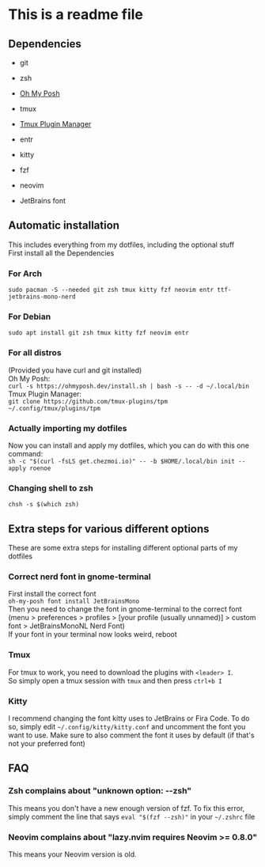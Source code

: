 # This is a readme file

## Dependencies
* git
* zsh
* [Oh My Posh](https://ohmyposh.dev/docs/installation/linux)

* tmux
* [Tmux Plugin Manager](https://github.com/tmux-plugins/tpm)
* entr
* kitty
* fzf
* neovim
* JetBrains font

## Automatic installation
This includes everything from my dotfiles, including the optional stuff\
First install all the Dependencies

### For Arch
`sudo pacman -S --needed git zsh tmux kitty fzf neovim entr ttf-jetbrains-mono-nerd`

### For Debian
`sudo apt install git zsh tmux kitty fzf neovim entr`

### For all distros
(Provided you have curl and git installed)\
Oh My Posh:\
`curl -s https://ohmyposh.dev/install.sh | bash -s -- -d ~/.local/bin`\
Tmux Plugin Manager:\
`git clone https://github.com/tmux-plugins/tpm ~/.config/tmux/plugins/tpm`

### Actually importing my dotfiles
Now you can install and apply my dotfiles, which you can do with this one command:\
`sh -c "$(curl -fsLS get.chezmoi.io)" -- -b $HOME/.local/bin init --apply roenoe`

### Changing shell to zsh
`chsh -s $(which zsh)`

## Extra steps for various different options
These are some extra steps for installing different optional parts of my dotfiles

### Correct nerd font in gnome-terminal
First install the correct font\
`oh-my-posh font install JetBrainsMono`\
Then you need to change the font in gnome-terminal to the correct font (menu > preferences > profiles > \[your profile (usually unnamed)\] > custom font > JetBrainsMonoNL Nerd Font)\
If your font in your terminal now looks weird, reboot

### Tmux
For tmux to work, you need to download the plugins with `<leader> I`.\
So simply open a tmux session with `tmux` and then press `ctrl+b I`

### Kitty
I recommend changing the font kitty uses to JetBrains or Fira Code. To do so, simply edit `~/.config/kitty/kitty.conf` and uncomment the font you want to use. Make sure to also comment the font it uses by default (if that's not your preferred font)

## FAQ
### Zsh complains about "unknown option: --zsh"
This means you don't have a new enough version of fzf. To fix this error, simply comment the line that says `eval "$(fzf --zsh)"` in your `~/.zshrc` file

### Neovim complains about "lazy.nvim requires Neovim >= 0.8.0"
This means your Neovim version is old.
